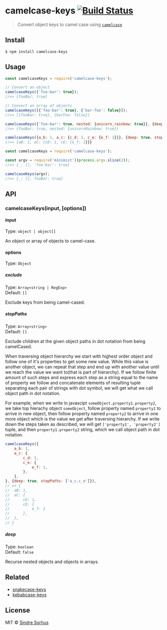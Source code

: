 # camelcase-keys [![Build Status](https://travis-ci.org/sindresorhus/camelcase-keys.svg?branch=master)](https://travis-ci.org/sindresorhus/camelcase-keys)

> Convert object keys to camel case using [`camelcase`](https://github.com/sindresorhus/camelcase)


## Install

```
$ npm install camelcase-keys
```


## Usage

```js
const camelcaseKeys = require('camelcase-keys');

// Convert an object
camelcaseKeys({'foo-bar': true});
//=> {fooBar: true}

// Convert an array of objects
camelcaseKeys([{'foo-bar': true}, {'bar-foo': false}]);
//=> [{fooBar: true}, {barFoo: false}]

camelcaseKeys({'foo-bar': true, nested: {unicorn_rainbow: true}}, {deep: true});
//=> {fooBar: true, nested: {unicornRainbow: true}}

camelcaseKeys({a_b: 1, a_c: {c_d: 1, c_e: {e_f: 1}}}, {deep: true, stopPaths: ['a_c.c_e']}),
//=> {aB: 1, aC: {cD: 1, cE: {e_f: 1}}}
```

```js
const camelcaseKeys = require('camelcase-keys');

const argv = require('minimist')(process.argv.slice(2));
//=> {_: [], 'foo-bar': true}

camelcaseKeys(argv);
//=> {_: [], fooBar: true}
```


## API

### camelcaseKeys(input, [options])

#### input

Type: `object | object[]`

An object or array of objects to camel-case.

#### options

Type: `Object`

##### exclude

Type: `Array<string | RegExp>`<br>
Default: `[]`

Exclude keys from being camel-cased.

##### stopPaths

Type: `Array<string>`<br>
Default: `[]`

Exclude children at the given object paths in dot notation from being camelCased.

When traversing object hierarchy we start with highest order object and follow one of it's properties to get some new value. While this value is another object, we can repeat that step and end up with another value until we reach the value we want to(that is part of hierarchy). If we follow finite amount of such steps and express each step as a string equal to the name of property we follow and concatenate elements of resulting tuple separating each pair of strings with dot symbol, we will get what we call object path in dot notation.

For example, when we write in javascipt `someObject.property1.property2`, we take top hierachy object `someObject`, follow property named `property1` to arrive in new object, then follow property named `property2` to arrive in one more object which is the value we get after traversing hierarchy. If we write down the steps taken as described, we will get `['property1', 'property2']` tuple, and then `property1.property2` string, which we call object path in dot notation.

```js
camelcaseKeys({
	a_b: 1,
	a_c: {
		c_d: 1,
		c_e: {
			e_f: 1,
		},
	},
}, {deep: true, stopPaths: ['a_c.c_e']}),
// => {
//	aB: 1,
//	aC: {
//		cD: 1,
//		cE: {
//			e_f: 1
//		},
//	},
// }
```

##### deep

Type: `boolean`<br>
Default: `false`

Recurse nested objects and objects in arrays.


## Related

- [snakecase-keys](https://github.com/bendrucker/snakecase-keys)
- [kebabcase-keys](https://github.com/mattiloh/kebabcase-keys)


## License

MIT © [Sindre Sorhus](https://sindresorhus.com)
